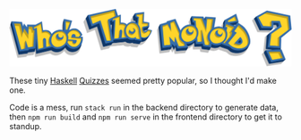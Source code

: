 ![](frontend/static/imgs/small-title.svg) 

These tiny [Haskell](https://haskle.net/) [Quizzes](http://type-signature.com/) seemed pretty popular, so I thought I'd make one.

Code is a mess, run `stack run` in the backend directory to generate data, then `npm run build` and `npm run serve` in the frontend directory to get it to standup. 
